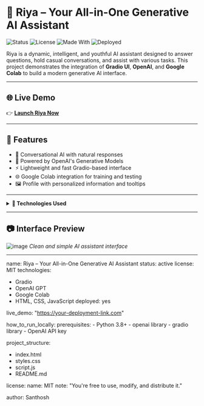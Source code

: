 # 🤖 Riya – Your All-in-One Generative AI Assistant

![Status](https://img.shields.io/badge/project-active-brightgreen)
![License](https://img.shields.io/badge/license-MIT-blue.svg)
![Made With](https://img.shields.io/badge/Made%20with-Gradio-orange)
![Deployed](https://img.shields.io/badge/deployed-yes-blue)

Riya is a dynamic, intelligent, and youthful AI assistant designed to answer questions, hold casual conversations, and assist with various tasks. This project demonstrates the integration of **Gradio UI**, **OpenAI**, and **Google Colab** to build a modern generative AI interface.

---

## 🌐 Live Demo

👉 [**Launch Riya Now**](https://your-deployment-link.com)  

---

## 🧠 Features

- 💬 Conversational AI with natural responses  
- 🧠 Powered by OpenAI's Generative Models  
- ⚡️ Lightweight and fast Gradio-based interface  
- 🌐 Google Colab integration for training and testing  
- 🖼️ Profile with personalized information and tooltips  

---

<details>
<summary><strong>🚀 Technologies Used</strong></summary>

- **Gradio** – For UI and interactivity  
- **OpenAI GPT** – For generating responses  
- **Google Colab** – For prototyping and experimentation  
- **HTML, CSS** – For frontend styling  
- **JavaScript (module)** – For dynamic embedding  
</details>

---

## 📷 Interface Preview
![image](https://github.com/user-attachments/assets/d0416ee6-4268-440b-99e6-7986f796f03a) 
*Clean and simple AI assistant interface*

---

name: Riya – Your All-in-One Generative AI Assistant
status: active
license: MIT
technologies:
  - Gradio
  - OpenAI GPT
  - Google Colab
  - HTML, CSS, JavaScript
deployed: yes

live_demo: "https://your-deployment-link.com"

how_to_run_locally:
  prerequisites:
    - Python 3.8+
    - openai library
    - gradio library
    - OpenAI API key


project_structure:
  - index.html
  - styles.css
  - script.js
  - README.md

license:
  name: MIT
  note: "You're free to use, modify, and distribute it."

author: Santhosh
